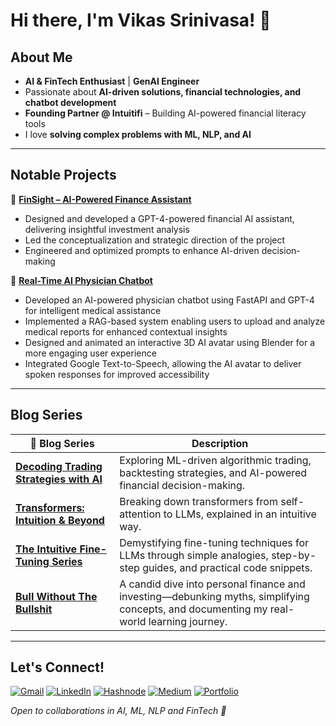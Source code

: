 <!--
**vikassrini/vikassrini** is a ✨ _special_ ✨ repository because its `README.md` (this file) appears on your GitHub profile.

Here are some ideas to get you started:

- 🔭 I’m currently working on ...
- 🌱 I’m currently learning ...
- 👯 I’m looking to collaborate on ...
- 🤔 I’m looking for help with ...
- 💬 Ask me about ...
- 📫 How to reach me: ...
- 😄 Pronouns: ...
- ⚡ Fun fact: ...
-->

# Hi there, I'm Vikas Srinivasa! 👋  
## About Me  

- **AI & FinTech Enthusiast** | **GenAI Engineer**  
- Passionate about **AI-driven solutions, financial technologies, and chatbot development**  
- **Founding Partner @ Intuitifi** – Building AI-powered financial literacy tools  
- I love **solving complex problems with ML, NLP, and AI**  

---

## Notable Projects  

📌 **[FinSight – AI-Powered Finance Assistant](https://github.com/vishwasg217/fin-sight)**  
- Designed and developed a GPT-4-powered financial AI assistant, delivering insightful investment analysis
- Led the conceptualization and strategic direction of the project
- Engineered and optimized prompts to enhance AI-driven decision-making

📌 **[Real-Time AI Physician Chatbot](https://github.com/vikassrini/PhysicianAI-Chatbot)**  
- Developed an AI-powered physician chatbot using FastAPI and GPT-4 for intelligent medical assistance
- Implemented a RAG-based system enabling users to upload and analyze medical reports for enhanced contextual insights
- Designed and animated an interactive 3D AI avatar using Blender for a more engaging user experience
- Integrated Google Text-to-Speech, allowing the AI avatar to deliver spoken responses for improved accessibility        

---
## Blog Series  

| 📌 Blog Series | Description |
|----------------|-------------|
| [**Decoding Trading Strategies with AI**](https://my-experiments-with-ai-in-finance.hashnode.dev/) | Exploring ML-driven algorithmic trading, backtesting strategies, and AI-powered financial decision-making. |
| [**Transformers: Intuition & Beyond**](https://transformers-goto-guide.hashnode.dev/series/transformer-intuition-explained) | Breaking down transformers from self-attention to LLMs, explained in an intuitive way. |
| [**The Intuitive Fine-Tuning Series**](https://intuitive-fine-tuning.hashnode.dev/) | Demystifying fine-tuning techniques for LLMs through simple analogies, step-by-step guides, and practical code snippets.|
| [**Bull Without The Bullshit**](https://bull-without-the-bullshit.hashnode.dev/) | A candid dive into personal finance and investing—debunking myths, simplifying concepts, and documenting my real-world learning journey.|

---

## Let's Connect!  

[![Gmail](https://img.shields.io/badge/Gmail-srinivasavikas0@gmail.com-red?style=flat&logo=gmail&logoColor=white)](mailto:srinivasavikas0@gmail.com)
[![LinkedIn](https://img.shields.io/badge/LinkedIn-Vikas%20Srinivasa-blue?style=flat&logo=linkedin)](https://www.linkedin.com/in/vikas-srinivasa)
[![Hashnode](https://img.shields.io/badge/Hashnode-%23007BFF.svg?style=flat&logo=hashnode&logoColor=white)](https://transformers-goto-guide.hashnode.dev/series/transformer-intuition-explained)
[![Medium](https://img.shields.io/badge/Medium-black?style=flat&logo=medium)](https://medium.com/@vikassrinivasa)
[![Portfolio](https://img.shields.io/badge/Portfolio-blue?style=flat&logo=web)](https://vikassrini.github.io/)

 _Open to collaborations in AI, ML, NLP and FinTech 🚀_  

